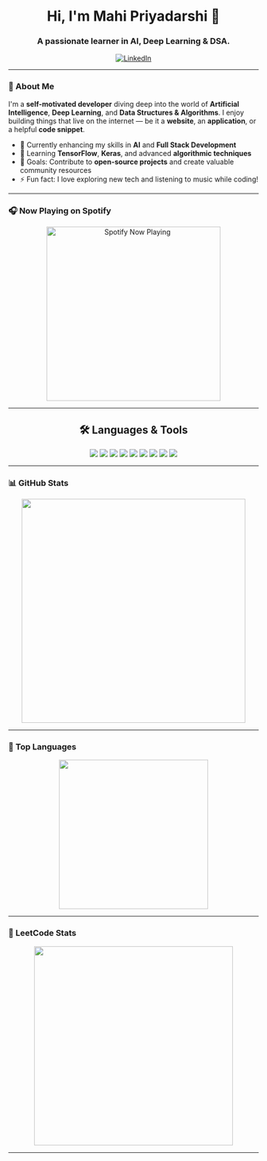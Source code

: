 <h1 align="center">Hi, I'm Mahi Priyadarshi 👋</h1>
<h3 align="center">A passionate learner in AI, Deep Learning & DSA.</h3>

<p align="center">
  <a href="https://www.linkedin.com/in/Mahi-Priyadarshi/">
    <img alt="LinkedIn" src="https://img.shields.io/badge/LinkedIn-@Mahi-blue?style=for-the-badge&logo=linkedin" />
  </a>
</p>

---

### 🚀 About Me

I'm a **self-motivated developer** diving deep into the world of **Artificial Intelligence**, **Deep Learning**, and **Data Structures & Algorithms**. I enjoy building things that live on the internet — be it a **website**, an **application**, or a helpful **code snippet**.

- 🔭 Currently enhancing my skills in **AI** and **Full Stack Development**
- 🌱 Learning **TensorFlow**, **Keras**, and advanced **algorithmic techniques**
- 🎯 Goals: Contribute to **open-source projects** and create valuable community resources
- ⚡ Fun fact: I love exploring new tech and listening to music while coding!

---

### 🎧 Now Playing on Spotify

<p align="center">
  <a href="https://open.spotify.com/user/z">
    <img src="https://novatorem-weld-chi.vercel.app/api/spotify" alt="Spotify Now Playing" width="350" />
  </a>
</p>

---

<h2 align="center">🛠️ Languages & Tools</h2>

<p align="center">
  <img src="https://img.shields.io/badge/python-3670A0?style=for-the-badge&logo=python&logoColor=ffdd54" />
  <img src="https://img.shields.io/badge/vercel-%23000000.svg?style=for-the-badge&logo=vercel&logoColor=white" />
  <img src="https://img.shields.io/badge/NPM-%23000000.svg?style=for-the-badge&logo=npm&logoColor=white" />
  <img src="https://img.shields.io/badge/node.js-6DA55F?style=for-the-badge&logo=node.js&logoColor=white" />
  <img src="https://img.shields.io/badge/react-%2320232a.svg?style=for-the-badge&logo=react&logoColor=%2361DAFB" />
  <img src="https://img.shields.io/badge/React_Router-CA4245?style=for-the-badge&logo=react-router&logoColor=white" />
  <img src="https://img.shields.io/badge/redux-%23593d88.svg?style=for-the-badge&logo=redux&logoColor=white" />
  <img src="https://img.shields.io/badge/tailwindcss-%2338B2AC.svg?style=for-the-badge&logo=tailwind-css&logoColor=white" />
  <img src="https://img.shields.io/badge/MongoDB-%234ea94b.svg?style=for-the-badge&logo=mongodb&logoColor=white" />
</p>

---

### 📊 GitHub Stats

<p align="center">
  <img src="https://github-readme-stats-xi-livid-84.vercel.app/api?username=mahipriyadarshi&show_icons=true&theme=radical" width="450"/>
</p>

---

### 🧠 Top Languages

<p align="center">
  <img src="https://github-readme-stats-xi-livid-84.vercel.app/api/top-langs/?username=mahipriyadarshi&layout=donut-vertical&theme=radical" width="300"/>
</p>

---

### 🧩 LeetCode Stats

<p align="center">
  <img src="https://leetcard.jacoblin.cool/mahi_200430?ext=heatmap" width="400"/>
</p>

---
